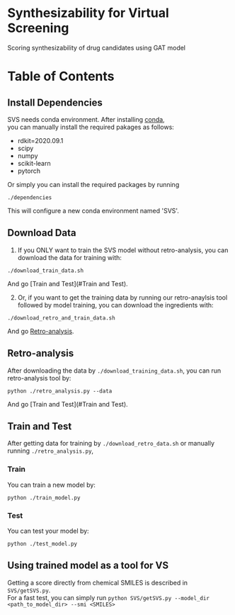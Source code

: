 # Synthesizability for Virtual Screening
Scoring synthesizability of drug candidates using GAT model

# Table of Contents

## Install Dependencies
SVS needs conda environment. After installing [conda](https://www.anaconda.com/),   
you can manually install the required pakages as follows:
- rdkit=2020.09.1
- scipy
- numpy
- scikit-learn
- pytorch

Or simply you can install the required packages by running
```
./dependencies
```
This will configure a new conda environment named 'SVS'.

## Download Data
1. If you ONLY want to train the SVS model without retro-analysis, you can download the data for training with:   
```
./download_train_data.sh
```
And go [Train and Test](#Train and Test).

2. Or, if you want to get the training data by running our retro-anaylsis tool followed by model training, you can download the ingredients with:
```
./download_retro_and_train_data.sh
```
And go [Retro-analysis](#Retro-analysis).

## Retro-analysis
After downloading the data by ```./download_training_data.sh```, you can run retro-analysis tool by:
```
python ./retro_analysis.py --data 
```
And go [Train and Test](#Train and Test).

## Train and Test
After getting data for training by ```./download_retro_data.sh``` or manually running ```./retro_analysis.py```,   
### Train
You can train a new model by:
```
python ./train_model.py
```
### Test
You can test your model by:
```
python ./test_model.py
```

## Using trained model as a tool for VS
Getting a score directly from chemical SMILES is described in ```SVS/getSVS.py```.   
For a fast test, you can simply run ```python SVS/getSVS.py --model_dir <path_to_model_dir> --smi <SMILES>```
